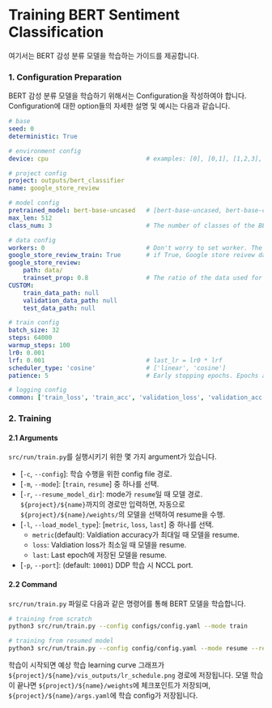 # Training BERT Sentiment Classification
여기서는 BERT 감성 분류 모델을 학습하는 가이드를 제공합니다.

### 1. Configuration Preparation
BERT 감성 분류 모델을 학습하기 위해서는 Configuration을 작성하여야 합니다.
Configuration에 대한 option들의 자세한 설명 및 예시는 다음과 같습니다.

```yaml
# base
seed: 0
deterministic: True

# environment config
device: cpu                           # examples: [0], [0,1], [1,2,3], cpu, mps... 

# project config
project: outputs/bert_classifier
name: google_store_review

# model config
pretrained_model: bert-base-uncased   # [bert-base-uncased, bert-base-cased, bert-large-uncased, ...] Hugging Face's pre-trained BERT model path
max_len: 512
class_num: 3                          # The number of classes of the BERT classifier

# data config
workers: 0                            # Don't worry to set worker. The number of workers will be set automatically according to the batch size.
google_store_review_train: True       # if True, Google store reivew data will be loaded automatically.
google_store_review:
    path: data/
    trainset_prop: 0.8                # The ratio of the data used for training. If it is set to 0.8, then the validation and test data will each be set to a ratio of 0.1.
CUSTOM:
    train_data_path: null
    validation_data_path: null
    test_data_path: null

# train config
batch_size: 32
steps: 64000
warmup_steps: 100
lr0: 0.001
lrf: 0.001                            # last_lr = lr0 * lrf
scheduler_type: 'cosine'              # ['linear', 'cosine']
patience: 5                           # Early stopping epochs. Epochs are automatically calculated according to current steps.

# logging config
common: ['train_loss', 'train_acc', 'validation_loss', 'validation_acc', 'lr']
```


### 2. Training
#### 2.1 Arguments
`src/run/train.py`를 실행시키기 위한 몇 가지 argument가 있습니다.
* [`-c`, `--config`]: 학습 수행을 위한 config file 경로.
* [`-m`, `--mode`]: [`train`, `resume`] 중 하나를 선택.
* [`-r`, `--resume_model_dir`]: mode가 `resume`일 때 모델 경로. `${project}/${name}`까지의 경로만 입력하면, 자동으로 `${project}/${name}/weights/`의 모델을 선택하여 resume을 수행.
* [`-l`, `--load_model_type`]: [`metric`, `loss`, `last`] 중 하나를 선택.
    * `metric`(default): Valdiation accuracy가 최대일 때 모델을 resume.
    * `loss`: Valdiation loss가 최소일 때 모델을 resume.
    * `last`: Last epoch에 저장된 모델을 resume.
* [`-p`, `--port`]: (default: `10001`) DDP 학습 시 NCCL port.


#### 2.2 Command
`src/run/train.py` 파일로 다음과 같은 명령어를 통해 BERT 모델을 학습합니다.
```bash
# training from scratch
python3 src/run/train.py --config configs/config.yaml --mode train

# training from resumed model
python3 src/run/train.py --config config/config.yaml --mode resume --resume_model_dir ${project}/${name}
```
학습이 시작되면 예상 학습 learning curve 그래프가 `${project}/${name}/vis_outputs/lr_schedule.png` 경로에 저장됩니다.
모델 학습이 끝나면 `${project}/${name}/weights`에 체크포인트가 저장되며, `${project}/${name}/args.yaml`에 학습 config가 저장됩니다.